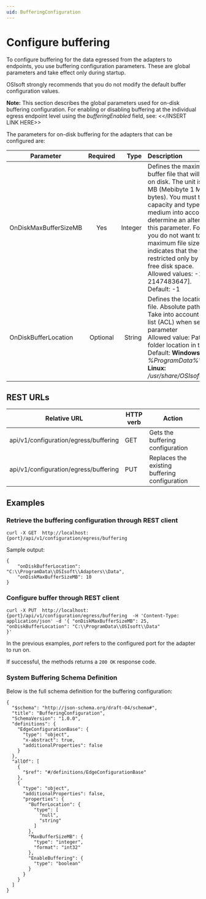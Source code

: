 ```yaml
---
uid: BufferingConfiguration
---
```


# Configure buffering

To configure buffering for the data egressed from the adapters to endpoints, you use buffering configuration parameters. These are global parameters and take effect only during startup.

OSIsoft strongly recommends that you do not modify the default buffer configuration values.

**Note:** This section describes the global parameters used for on-disk buffering configuration. For enabling or disabling buffering at the individual egress endpoint level using the _bufferingEnabled_ field, see: <</INSERT LINK HERE>>

The parameters for on-disk buffering for the adapters that can be configured are:

| Parameter             | Required |    Type | Description                                                                                                                                                                                                                                                                                                                                                                                                                                                                                                   |
| --------------------- | :------: | ------: | :------------------------------------------------------------------------------------------------------------------------------------------------------------------------------------------------------------------------------------------------------------------------------------------------------------------------------------------------------------------------------------------------------------------------------------------------------------------------------------------------------------ |
| OnDiskMaxBufferSizeMB |   Yes    | Integer | Defines the maximum size of the buffer file that will be persisted on disk. The unit is specified in MB (Mebibyte 1 MiB = 1048576 bytes). You must take the capacity and type of the storage medium into account before you determine an alternative value for this parameter. For the case that you do not want to specify a maximum file size, a value of -1 indicates that the file size is restricted only by the available free disk space. <br> Allowed values: -1 or [1, 2147483647]. <br> Default: -1 |
| OnDiskBufferLocation  | Optional |  String | Defines the location of the buffer file. Absolute paths are required. Take into account access-control list (ACL) when setting this parameter <br> Allowed value: Path to an existing folder location in the file system. <br> Default: **Windows:** _%ProgramData%\Adapters\Data_ <br> **Linux:** _/usr/share/OSIsoft/Adapters/Data_                                                                                                                                                                         |

## REST URLs

| Relative URL                          | HTTP verb | Action                                        |
| ------------------------------------- | --------- | --------------------------------------------- |
| api/v1/configuration/egress/buffering | GET       | Gets the buffering configuration              |
| api/v1/configuration/egress/buffering | PUT       | Replaces the existing buffering configuration |

## Examples

### Retrieve the buffering configuration through REST client

```
curl -X GET  http://localhost:{port}/api/v1/configuration/egress/buffering
```

Sample output:

```
{
    "onDiskBufferLocation": "C:\\ProgramData\\OSIsoft\\Adapters\\Data",
    "onDiskMaxBufferSizeMB": 10
}
```

### Configure buffer through REST client

```
curl -X PUT  http://localhost:{port}/api/v1/configuration/egress/buffering  -H 'Content-Type: application/json' -d '{ "onDiskMaxBufferSizeMB": 25,
"onDiskBufferLocation": "C:\\ProgramData\\OSIsoft\\Data"
}'
```

In the previous examples, _port_ refers to the configured port for the adapter to run on.

If successful, the methods returns a `200 OK` response code.

### System Buffering Schema Definition

Below is the full schema definition for the buffering configuration:

```
{
  "$schema": "http://json-schema.org/draft-04/schema#",
  "title": "BufferingConfiguration",
  "SchemaVersion": "1.0.0",
  "definitions": {
    "EdgeConfigurationBase": {
      "type": "object",
      "x-abstract": true,
      "additionalProperties": false
    }
  },
  "allOf": [
    {
      "$ref": "#/definitions/EdgeConfigurationBase"
    },
    {
      "type": "object",
      "additionalProperties": false,
      "properties": {
        "BufferLocation": {
          "type": [
            "null",
            "string"
          ]
        },
        "MaxBufferSizeMB": {
          "type": "integer",
          "format": "int32"
        },
        "EnableBuffering": {
          "type": "boolean"
        }
      }
    }
  ]
}
```
